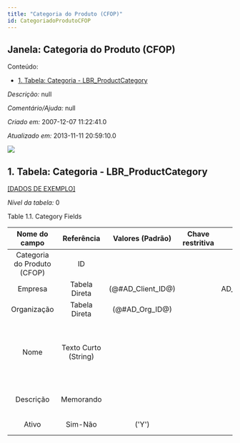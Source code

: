 ```yaml
---
title: "Categoria do Produto (CFOP)"
id: CategoriadoProdutoCFOP
---
```

<div id="d20680e1" class="section chapter">

<div class="titlepage">

<div>

<div>

## Janela: Categoria do Produto (CFOP)

</div>

</div>

</div>

<div class="toc">

<div class="toc-title">

Conteúdo:

</div>

  - <span class="section">[1. Tabela: Categoria -
    LBR\_ProductCategory](#d20680e23)</span>

</div>

<span class="emphasis">*Descrição:* </span> null

<span class="emphasis">*Comentário/Ajuda:* </span>null

<span class="emphasis"> *Criado em:* </span>2007-12-07 11:22:41.0

<span class="emphasis">*Atualizado em:* </span>2013-11-11 20:59:10.0

![](/img/manual/CategoriadoProdutoCFOP.png)

<div id="d20680e23" class="section section">

<div class="titlepage">

<div>

<div>

## 1. Tabela: Categoria - LBR\_ProductCategory

</div>

</div>

</div>

[\[DADOS DE EXEMPLO\]](data/LBR_ProductCategory_data)

<span class="emphasis">*Nível da tabela:* </span>0

</div>

<div id="d20680e32" class="table">

<div class="table-title">

Table 1.1. Category
Fields

</div>

<div class="table-contents">

|        Nome do campo        |      Referência      |   Valores (Padrão)   | Chave restritiva |                Regra de validação                |                Descrição                 |                                                               Comentário/Ajuda                                                               |
| :-------------------------: | :------------------: | :------------------: | :--------------: | :----------------------------------------------: | :--------------------------------------: | :------------------------------------------------------------------------------------------------------------------------------------------: |
| Categoria do Produto (CFOP) |          ID          |                      |                  |                                                  |  Primary key table LBR\_ProductCategory  |                                                    Primary key table LBR\_ProductCategory                                                    |
|           Empresa           |    Tabela Direta     | (@\#AD\_Client\_ID@) |                  |   AD\_Client.AD\_Client\_ID=@\#AD\_Client\_ID@   |    (semelhante ao primeiro relatório)    |                                                             (ver o mesmo acima)                                                              |
|         Organização         |    Tabela Direta     |  (@\#AD\_Org\_ID@)   |                  | (AD\_Org.IsSummary='N' OR AD\_Org.AD\_Org\_ID=0) |    (semelhante ao primeiro relatório)    |                                                             (ver o mesmo acima)                                                              |
|            Nome             | Texto Curto (String) |                      |                  |                                                  |  Alphanumeric identifier of the entity   | The name of an entity (record) is used as an default search option in addition to the search key. The name is up to 60 characters in length. |
|          Descrição          |      Memorando       |                      |                  |                                                  | Optional short description of the record |                                                 A description is limited to 255 characters.                                                  |
|            Ativo            |       Sim-Não        |        ('Y')         |                  |                                                  |    (semelhante ao primeiro relatório)    |                                                             (ver o mesmo acima)                                                              |

</div>

</div>

  

</div>
